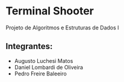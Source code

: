 # Terminal Shooter
Projeto de Algoritmos e Estruturas de Dados I

## Integrantes:
- Augusto Luchesi Matos
- Daniel Lombardi de Oliveira
- Pedro Freire Baleeiro